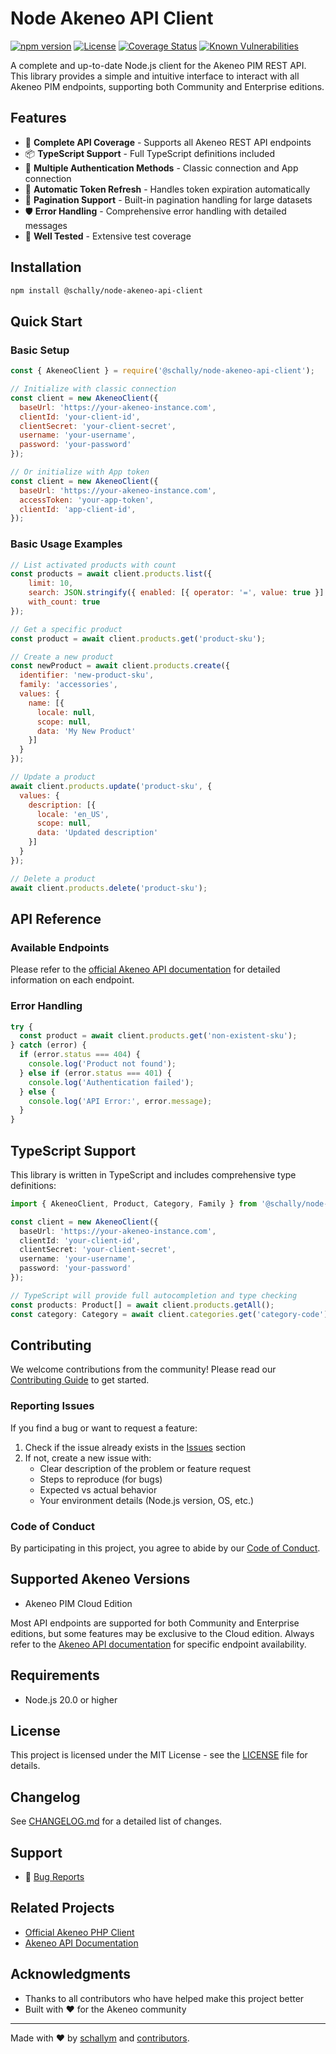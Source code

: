 # Node Akeneo API Client

[![npm version](https://img.shields.io/npm/v/@schally/node-akeneo-api-client.svg)](https://www.npmjs.com/package/@schally/node-akeneo-api-client)
[![License](https://img.shields.io/github/license/schallym/node-akeneo-api-client.svg)](LICENSE)
[![Coverage Status](https://img.shields.io/codecov/c/github/schallym/node-akeneo-api-client.svg)](https://codecov.io/gh/schallym/node-akeneo-api-client)
[![Known Vulnerabilities](https://snyk.io/test/github/your-org/your-repo/badge.svg)](https://snyk.io/test/github/schallym/node-akeneo-api-client)

A complete and up-to-date Node.js client for the Akeneo PIM REST API. This library provides a simple and intuitive interface to interact with all Akeneo PIM endpoints, supporting both Community and Enterprise editions.

## Features

- 🚀 **Complete API Coverage** - Supports all Akeneo REST API endpoints
- 📦 **TypeScript Support** - Full TypeScript definitions included
- 🔐 **Multiple Authentication Methods** - Classic connection and App connection
- 🔄 **Automatic Token Refresh** - Handles token expiration automatically
- 📄 **Pagination Support** - Built-in pagination handling for large datasets
- 🛡️ **Error Handling** - Comprehensive error handling with detailed messages
- 🧪 **Well Tested** - Extensive test coverage

## Installation

```bash
npm install @schally/node-akeneo-api-client
```

## Quick Start

### Basic Setup

```javascript
const { AkeneoClient } = require('@schally/node-akeneo-api-client');

// Initialize with classic connection
const client = new AkeneoClient({
  baseUrl: 'https://your-akeneo-instance.com',
  clientId: 'your-client-id',
  clientSecret: 'your-client-secret',
  username: 'your-username',
  password: 'your-password'
});

// Or initialize with App token
const client = new AkeneoClient({
  baseUrl: 'https://your-akeneo-instance.com',
  accessToken: 'your-app-token',
  clientId: 'app-client-id',
});
```

### Basic Usage Examples

```javascript
// List activated products with count
const products = await client.products.list({ 
    limit: 10,
    search: JSON.stringify({ enabled: [{ operator: '=', value: true }] }), 
    with_count: true
});

// Get a specific product
const product = await client.products.get('product-sku');

// Create a new product
const newProduct = await client.products.create({
  identifier: 'new-product-sku',
  family: 'accessories',
  values: {
    name: [{
      locale: null,
      scope: null,
      data: 'My New Product'
    }]
  }
});

// Update a product
await client.products.update('product-sku', {
  values: {
    description: [{
      locale: 'en_US',
      scope: null,
      data: 'Updated description'
    }]
  }
});

// Delete a product
await client.products.delete('product-sku');
```

## API Reference

### Available Endpoints

Please refer to the [official Akeneo API documentation](https://api.akeneo.com/api-reference-index.html) for detailed information on each endpoint.

### Error Handling

```javascript
try {
  const product = await client.products.get('non-existent-sku');
} catch (error) {
  if (error.status === 404) {
    console.log('Product not found');
  } else if (error.status === 401) {
    console.log('Authentication failed');
  } else {
    console.log('API Error:', error.message);
  }
}
```

## TypeScript Support

This library is written in TypeScript and includes comprehensive type definitions:

```typescript
import { AkeneoClient, Product, Category, Family } from '@schally/node-akeneo-api-client';

const client = new AkeneoClient({
  baseUrl: 'https://your-akeneo-instance.com',
  clientId: 'your-client-id',
  clientSecret: 'your-client-secret',
  username: 'your-username',
  password: 'your-password'
});

// TypeScript will provide full autocompletion and type checking
const products: Product[] = await client.products.getAll();
const category: Category = await client.categories.get('category-code');
```

## Contributing

We welcome contributions from the community! Please read our [Contributing Guide](CONTRIBUTING.md) to get started.

### Reporting Issues

If you find a bug or want to request a feature:

1. Check if the issue already exists in the [Issues](https://github.com/schallym/node-akeneo-api-client/issues) section
2. If not, create a new issue with:
    - Clear description of the problem or feature request
    - Steps to reproduce (for bugs)
    - Expected vs actual behavior
    - Your environment details (Node.js version, OS, etc.)

### Code of Conduct

By participating in this project, you agree to abide by our [Code of Conduct](CODE_OF_CONDUCT.md).

## Supported Akeneo Versions

- Akeneo PIM Cloud Edition

Most API endpoints are supported for both Community and Enterprise editions, but some features may be exclusive to the Cloud edition. 
Always refer to the [Akeneo API documentation](https://api.akeneo.com/api-reference-index.html) for specific endpoint availability.

## Requirements

- Node.js 20.0 or higher

## License

This project is licensed under the MIT License - see the [LICENSE](LICENSE) file for details.

## Changelog

See [CHANGELOG.md](CHANGELOG.md) for a detailed list of changes.

## Support

- 🐛 [Bug Reports](https://github.com/schallym/node-akeneo-api-client/issues)

## Related Projects

- [Official Akeneo PHP Client](https://github.com/akeneo/api-php-client)
- [Akeneo API Documentation](https://api.akeneo.com/)

## Acknowledgments

- Thanks to all contributors who have helped make this project better
- Built with ❤️ for the Akeneo community

---

Made with ❤️ by [schallym](https://github.com/schallym) and [contributors](https://github.com/schallym/node-akeneo-api-client/graphs/contributors).
